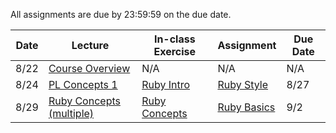 All assignments are due by 23:59:59 on the due date.

Date | Lecture | In-class Exercise | Assignment | Due Date
---- | ------- | ----------------- | ---------- | --------
8/22 | [Course Overview](slides/course_overview/slides.pdf) | N/A | N/A | N/A
8/24 | [PL Concepts 1](slides/pl_concepts/1/slides.pdf) | [Ruby Intro](class_exercises/ruby/0-intro.md) | [Ruby Style](assignments/ruby/0-style/description.md) | 8/27
8/29 | [Ruby Concepts (multiple)](slides/ruby/1/) | [Ruby Concepts](class_exercises/ruby/1-basics.md) | [Ruby Basics](assignments/ruby/1-basics/description.md) | 9/2
